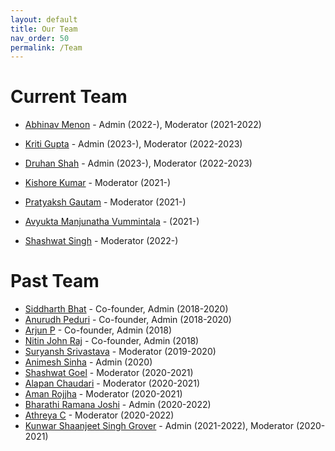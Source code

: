 ```yaml
---
layout: default
title: Our Team
nav_order: 50
permalink: /Team
---
```


Current Team
========


- [Abhinav Menon]() - Admin (2022-), Moderator (2021-2022)
- [Kriti Gupta]() - Admin (2023-), Moderator (2022-2023)
- [Druhan Shah]() - Admin (2023-), Moderator (2022-2023)
  
- [Kishore Kumar]() - Moderator (2021-)
- [Pratyaksh Gautam]() - Moderator (2021-)
- [Avyukta Manjunatha Vummintala]() - (2021-)
- [Shashwat Singh]() - Moderator (2022-)

Past Team
===========

- [Siddharth Bhat](http://bollu.github.io/) - Co-founder, Admin (2018-2020)
- [Anurudh Peduri](http://anurudhp.github.io/) - Co-founder, Admin (2018-2020)
- [Arjun P](https://github.com/Superty) - Co-founder, Admin (2018)
- [Nitin John Raj](https://github.com/njayinthehouse) - Co-founder, Admin (2018)
- [Suryansh Srivastava](https://suryanshsrivastava.github.io/) - Moderator (2019-2020)
- [Animesh Sinha](https://researchweb.iiit.ac.in/~animesh.sinha/home) - Admin (2020)
- [Shashwat Goel](https://github.com/shash42) - Moderator (2020-2021)
- [Alapan Chaudari](https://banrovegrie.github.io/) - Moderator (2020-2021)
- [Aman Rojjha](https://github.com/SarcasticNastik) - Moderator (2020-2021)
- [Bharathi Ramana Joshi](https://bharathi.xyz/) - Admin (2020-2022)
- [Athreya C](https://cathreya.github.io/) - Moderator (2020-2022)
- [Kunwar Shaanjeet Singh Grover](https://github.com/Groverkss) - Admin (2021-2022), Moderator (2020-2021)
